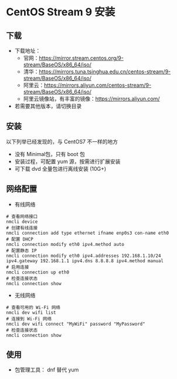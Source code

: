 # CentOS Stream 9 安装

## 下载
- 下载地址：
  - 官网：https://mirror.stream.centos.org/9-stream/BaseOS/x86_64/iso/
  - 清华：https://mirrors.tuna.tsinghua.edu.cn/centos-stream/9-stream/BaseOS/x86_64/iso/
  - 阿里云：https://mirrors.aliyun.com/centos-stream/9-stream/BaseOS/x86_64/iso/
  - 阿里云镜像站，有丰富的镜像：https://mirrors.aliyun.com/
- 若需要其他版本，请切换目录

## 安装

以下列举已经发现的，与 CentOS7 不一样的地方

- 没有 Minimal包，只有 boot 包
- 安装过程，可配置 yum 源，按需进行扩展安装
- 可下载 dvd 全量包进行离线安装 (10G+)

## 网络配置

- 有线网络

```shell
# 查看网络接口
nmcli device
# 创建有线连接
nmcli connection add type ethernet ifname enp0s3 con-name eth0
# 配置 DHCP
nmcli connection modify eth0 ipv4.method auto
# 配置静态 IP
nmcli connection modify eth0 ipv4.addresses 192.168.1.10/24 ipv4.gateway 192.168.1.1 ipv4.dns 8.8.8.8 ipv4.method manual
# 启用连接
nmcli connection up eth0
# 检查连接状态
nmcli connection show
```

- 无线网络

```shell
# 查看可用的 Wi-Fi 网络
nmcli dev wifi list
# 连接到 Wi-Fi 网络
nmcli dev wifi connect "MyWiFi" password "MyPassword"
# 检查连接状态
nmcli connection show
```

## 使用

- 包管理工具： dnf 替代 yum
